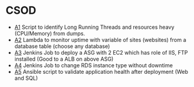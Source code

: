 # CSOD 

- [A1](https://github.com/jaguwalapratik/csod-assignments/tree/master/a1) Script to identify Long Running Threads and resources heavy (CPU/Memory) from dumps.
- [A2](https://github.com/jaguwalapratik/csod-assignments/tree/master/a2) Lambda to monitor uptime with variable of sites (websites) from a database table (choose any database)
- [A3](https://github.com/jaguwalapratik/csod-assignments/tree/master/a3) Jenkins Job to deploy a ASG with 2 EC2 which has role of IIS, FTP installed (Good to a ALB on above ASG)
- [A4](https://github.com/jaguwalapratik/csod-assignments/tree/master/a4) Jenkins Job to change RDS instance type without downtime
- [A5](https://github.com/jaguwalapratik/csod-assignments/tree/master/a5) Ansible script to validate application health after deployment (Web and SQL)
